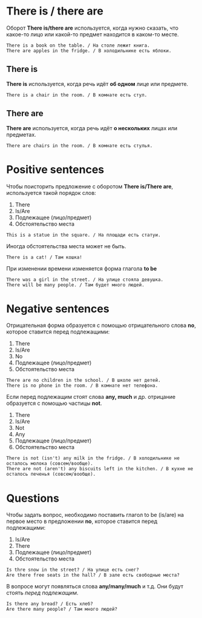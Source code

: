 # There is / there are

Оборот **There is/there are** используется, когда нужно сказать, что какое-то лицо или какой-то предмет находится в каком-то месте.

```
There is a book on the table. / На столе лежит книга.
There are apples in the fridge. / В холодильнике есть яблоки.
```

## There is

**There is** используется, когда речь идёт **об одном** лице или предмете.

```
There is a chair in the room. / В комнате есть стул.
```

## There are

**There are** используется, когда речь идёт **о нескольких** лицах или предметах.

```
There are chairs in the room. / В комнате есть стулья.
```

# Positive sentences

Чтобы поисторить предложение с оборотом **There is/There are**, используется такой порядок слов:

1. There
2. Is/Are
3. Подлежащее (лицо/предмет)
4. Обстоятельство места

```
This is a statue in the square. / На площади есть статуи.
```
Иногда обстоятельства места может не быть.
```
There is a cat! / Там кошка!
```

При изменении времени изменяется форма глагола **to be**

```
There was a girl in the street. / На улице стояла девушка.
There will be many people. / Там будет много людей.
```
# Negative sentences

Отрицательная форма образуется с помощью отрицательного слова **no**, которое ставится перед подлежащими:

1. There
2. Is/Are
3. No
4. Подлежащее (лицо/предмет)
5. Обстоятельство места

```
There are no children in the school. / В школе нет детей.
There is no phone in the room. / В комнате нет телефона.
```

Если перед подлежащим стоят слова **any, much** и др. отрицание образуется с помощью частицы **not**.

1. There
2. Is/Are
3. Not
4. Any
5. Подлежащее (лицо/предмет)
6. Обстоятельство места

```
There is not (isn't) any milk in the fridge. / В холодильнике не осталось молока (совсем/вообще).
There are not (aren't) any biscuits left in the kitchen. / В кухне не осталось печенья (совсем/вообще).
```

# Questions

Чтобы задать вопрос, необходимо поставить глагол to be (is/are) на первое место в предложении **no**, которое ставится перед подлежащими:

1. Is/Are
2. There 
3. Подлежащее (лицо/предмет)
4. Обстоятельство места

```
Is thre snow in the street? / На улице есть снег?
Are there free seats in the hall? / В зале есть свободные места?
```
В вопросе могут появляться слова **any/many/much** и т.д. Они будут стоять _перед подлежащим_.
```
Is there any bread? / Есть хлеб?
Are there many people? / Там много людей?
```

